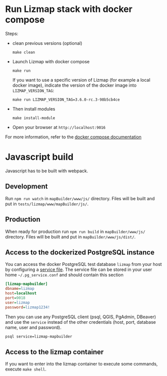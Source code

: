 # Run Lizmap stack with docker compose

Steps:

- clean previous versions (optional)
  ```
  make clean
  ```
- Launch Lizmap with docker compose
  ```
  make run
  ```
  If you want to use a specific version of Lizmap (for example a local docker image),
  indicate the version of the docker image into `LIZMAP_VERSION_TAG`:
  ```
  make run LIZMAP_VERSION_TAG=3.6.0-rc.3-98b5cb4ce
  ```
- Then install modules
  ```
  make install-module
  ```

- Open your browser at `http://localhost:9016`

For more information, refer to the [docker compose documentation](https://docs.docker.com/compose/)

# Javascript build

Javascript has to be built with webpack.

## Development

Run `npm run watch` in `mapBuilder/www/js/` directory. Files will be built and put in `tests/lizmap/www/mapBuilder/js/`.

## Production

When ready for production run `npm run build` in `mapBuilder/www/js/` directory. Files will be built and put in `mapBuilder/www/js/dist/`.

## Access to the dockerized PostgreSQL instance

You can access the docker PostgreSQL test database `lizmap` from your host by configuring a
[service file](https://docs.qgis.org/latest/en/docs/user_manual/managing_data_source/opening_data.html#postgresql-service-connection-file).
The service file can be stored in your user home `~/.pg_service.conf` and should contain this section

```ini
[lizmap-mapbuilder]
dbname=lizmap
host=localhost
port=9018
user=lizmap
password=lizmap1234!
```

Then you can use any PostgreSQL client (psql, QGIS, PgAdmin, DBeaver) and use the `service`
instead of the other credentials (host, port, database name, user and password).

```bash
psql service=lizmap-mapbuilder
```

## Access to the lizmap container

If you want to enter into the lizmap container to execute some commands, 
execute `make shell`.
